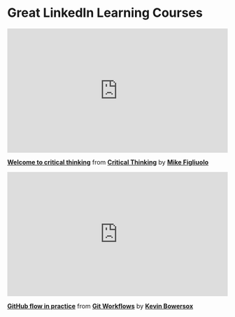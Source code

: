 <h1>Great LinkedIn Learning Courses</h1>

<div style="position:relative;height:0;padding-bottom:56.25%"><iframe width="640" height="360" src="https://www.linkedin.com/learning/embed/critical-thinking/welcome-to-critical-thinking-2?autoplay=false&claim=AQFYE9Eng3WwKgAAAYJHHjRAp32nJbuRLFFECj3oZ0Rt-TAkpvma5Sc7t7Vbuz-eUw5lznF78KBulJg5so-m_bC6s6hdQSEjMZzINBWeWCmQeIBWD5zFO6IP7Fg3vD1QhAqopLTLij21FQl2dV2rUiwc0wJAEgsKMdGfvuZuDH_Vy9CJEjTxi9UTh1WffR_50mhRcOm2I3XELfzs4khXXIFFDgMZnnsljDgbLeC8jbQzx55ARNdmdc3cpvARJh1Kixsk0bTctGCrUaEMIsndp3D-5tPgWL8eNyytiLlimF2-otsu95nBcKjeuntpkxKN7bwDQaD8qnrqTZzH5qkliw4ePRlO4C_pgJhN5YQ_I8EoM76PmKIk3wOzZw92MXP5J0oP84m84tfmVBp7tc53KauvB9fn0Ii5eLg0UdLu02m2go08Fs4NKzt8fwDJ2JqUZ0Vgzv_-ETlilRJ32etUGelHEXEaLIAj-Y4X2-mA_tlM_egJlYfNA-t8-3bVCV9hdXDlBJjvQAs19yu38rIefq2PIJHio64pHzY-igwIJpguDkZqsx_iKYeGX18UUp2EkvxRpAEfK0_ZoLbDbQw_tjsDP7ZtvSszjXb1MQzVQR3u-k3E8FqH9wHPEt2ZolfTqzfudVJoO0JWnpzFctDbYh1DY0vb8pqxNV7v1QJ4o4zHf0Nb-fr0hm1Yz37HrcbhJMphCRlZXZG_7JPVGXGQg2oNiELh3cUjpaefWQyZTejPtZLwM4BJzQvA6F6yko-RrFrPX2mclDlI5COKFgW-kw13U-AwP7rDki23xDgsHAZOutTUGSJUg85dxyuMw8L5y67Zwh7r8P6iKDBAAJedafjMVXTNyck34bUkzZiqXVeSdF65ItiHAfo5nE_-Y6V5JI2-Rbn1bT-HiZHqVHlQhkPoyU15NYkfsYU1Al6UTS8Q9ucFdBtYr4NOxzfykyZ3qDY0nxXykB8XicOvwFEXRYCTlia8axbfk02WqT6X9rVeX98UhdMv5zk5jMjfnbmRIZ3PJUqn-Nb1RBfeCr9xVt7CA3QRfQOkdYL7pYvMjXD-HKBNj96Ki7z71XKt6ahFbt_pd8LzgYLecN6aN_P5RyEWNSOHqjbtov79oB1eSjvnx2fMVLjsfaqlSc9UOid019s8zaeUY7qIZJ2cEx4dknbalEgcmyskhZf7Bn2QLf6oLag&lipi=urn%3Ali%3Apage%3Ad_learning_content%3BBK7Yq4v3SI2qr%2FIktep%2FOQ%3D%3D&licu" mozallowfullscreen="true" webkitallowfullscreen="true" allowfullscreen="true" frameborder="0" style="position:absolute;width:100%;height:100%;left:0"></iframe></div><p><strong><a href="https://www.linkedin.com/learning/critical-thinking/welcome-to-critical-thinking-2?trk=embed_lil">Welcome to critical thinking</a></strong> from <strong><a href="https://www.linkedin.com/learning/critical-thinking?trk=embed_lil">Critical Thinking</a></strong> by <strong><a href="https://www.linkedin.com/learning/instructors/mike-figliuolo?trk=embed_lil">Mike Figliuolo</a></strong></p>


<div style="position:relative;height:0;padding-bottom:56.25%"><iframe width="640" height="360" src="https://www.linkedin.com/learning/embed/git-workflows/github-flow-in-practice?autoplay=false&claim=AQEeIxM3z3sQGwAAAYJHK0T-GK84iIGHfa52hZB8mm79LS5nchJWTPsVOYYVGxQ2di9eU8Yumn92MhR7KDH8tX3md0PtTPStb5NuWyR1CoUBhtxOPgbFmiOZnMKlwVIyJanKHPbUSpVZEgFCg7jMm1mSufs740UoQS4mPsov68AGDiNGegDOJfrMD8w7da1-KVa7LNg7F-3FIfJv2E7b9G4F16MGwr6Cg0N3cya7CgDrLK0xTc1MBCrjKcfzLRpvBpvq4O3PgTgqiMinqIBf0fx0pG5xTN8UM0-kM-8fNIEdEDuQJ5ohsi2PpwJg7i90gOOYqIWgnpNhJTZNySdZklvuzgktCkj2djdt0f5tOg-RMMmRY-iRErkJPw50uzh_Grtzwaj5tHrVZQvsoIaqlPBxzI2JNCyXiV_rQ1naq7rdueKQQxhEVbOLnPoYVSV4jxyVBQy5YjlkhGFkeqns3GIxjmSeLdUza9uDm8hhfyuqtMYhs9JFuAPZUiZrk4XGkH4wC9RrqRRZJSDTGngqLmlofnv5tsdXdxebZ-ym-CZe6m6R1oNpI-lUfUc1vIEmq8FJ5hoAvPydaO8jOwySzalSynCGva6pf8M11Se_yORAHnvYYwVpZRLlcsBYWRvAMe9f_gEkwLuREG6V8MhBFwbBjwWPmMwtgy-8i4oFcrQZrdagQZpVq1Okv7FmEqs5JBPlU2cFmtG0Zg13BzQoVNSpyh1dNpJVkArgJHQS7tn8ouJJl0zxpLlYDgcNmj11KvfsUn2HGw9hOOl1XdYW1c6E456UBVpVz1-rmsVxrCWDC9IylVMW3YPRneihYzVM0LBpfFVl8mQ1ZnyfrF6er-i_k7dZqg5kUf4bat5rAvt35MAYY4qykUmYwCsjBOrsrEO1HocvMa8o-hPoAB-Fbp6xylQsNDsmCqeTu99kX77v7l6RloazcIhgft7hzxJVbUEHxd_tMk3JkFyt8CDWEuclJ6blMKx9FotVPiTH7gQ0cRonefgoo_XNQuBIVcF1lJ3uc0PCPQ0s1A6Nu6eVMccx9sZ96N5crbpVqUQDZ0TYzq4tWH7qMTG355zNCpTJbdPCTvgjg5UTz3WC3QzI6X1k4Dn_Wzaqopmlfb33QowBc5NONFCgY_yk1b1wph_pg91CK52AW1eFsyrGWNZs2_5M42adc4dQAD2BDVJz9WY4NWlzv5dY&lipi=urn%3Ali%3Apage%3Ad_learning_content%3BDZ003rQuTbCOrpIYS752PQ%3D%3D&licu" mozallowfullscreen="true" webkitallowfullscreen="true" allowfullscreen="true" frameborder="0" style="position:absolute;width:100%;height:100%;left:0"></iframe></div><p><strong><a href="https://www.linkedin.com/learning/git-workflows/github-flow-in-practice?trk=embed_lil">GitHub flow in practice</a></strong> from <strong><a href="https://www.linkedin.com/learning/git-workflows?trk=embed_lil">Git Workflows</a></strong> by <strong><a href="https://www.linkedin.com/learning/instructors/kevin-bowersox?trk=embed_lil">Kevin Bowersox</a></strong></p>
